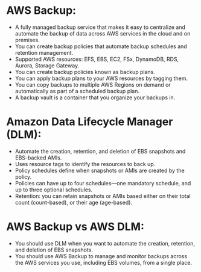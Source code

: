 # AWS Backup:
- A fully managed backup service that makes it easy to centralize and automate the backup of data across AWS services in the cloud and on premises.
- You can create backup policies that automate backup schedules and retention management. 
- Supported AWS resources: EFS, EBS, EC2, FSx, DynamoDB, RDS, Aurora, Storage Gateway.
- You can create backup policies known as backup plans. 
- You can apply backup plans to your AWS resources by tagging them. 
- You can copy backups to multiple AWS Regions on demand or automatically as part of a scheduled backup plan. 
- A backup vault is a container that you organize your backups in. 


# Amazon Data Lifecycle Manager (DLM):
- Automate the creation, retention, and deletion of EBS snapshots and EBS-backed AMIs. 
- Uses resource tags to identify the resources to back up. 
- Policy schedules define when snapshots or AMIs are created by the policy. 
- Policies can have up to four schedules—one mandatory schedule, and up to three optional schedules. 
- Retention: you can retain snapshots or AMIs based either on their total count (count-based), or their age (age-based). 


# AWS Backup vs AWS DLM:
- You should use DLM when you want to automate the creation, retention, and deletion of EBS snapshots. 
- You should use AWS Backup to manage and monitor backups across the AWS services you use, including EBS volumes, from a single place.